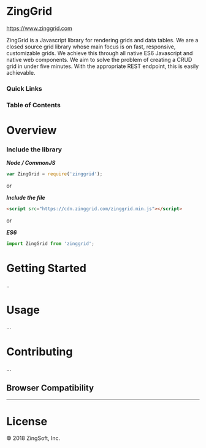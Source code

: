# ZingGrid
https://www.zinggrid.com

ZingGrid is a Javascript library for rendering grids and data tables. We are a closed source grid library whose main focus is on fast, responsive, customizable grids. We achieve this through all native ES6 Javascript and native web components. We aim to solve the problem of creating a CRUD grid in under five minutes. With the appropriate REST endpoint, this is easily achievable.


### Quick Links


### Table of Contents


# Overview
### Include the library


***Node / CommonJS***

```js
var ZingGrid = require('zinggrid');
```

or

***Include the file***

```html
<script src="https://cdn.zinggrid.com/zinggrid.min.js"></script>
```

or

***ES6***

```js
import ZingGrid from 'zinggrid';
```


# Getting Started
..


# Usage
...


# Contributing

...


## Browser Compatibility

---
# License


&copy; 2018 ZingSoft, Inc.
